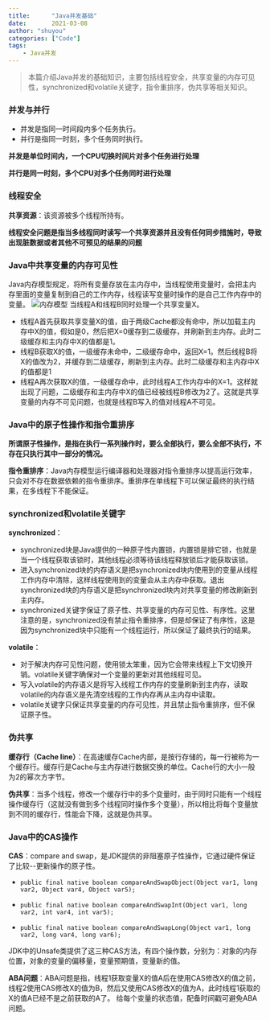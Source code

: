 ```yaml
---
title:      "Java并发基础"
date:       2021-03-08
author: "shuyou"
categories: ["Code"]
tags:
    - Java并发
---
```

>本篇介绍Java并发的基础知识，主要包括线程安全，共享变量的内存可见性，synchronized和volatile关键字，指令重排序，伪共享等相关知识。

### 并发与并行

 - 并发是指同一时间段内多个任务执行。
 - 并行是指同一时刻，多个任务同时执行。
   

**并发是单位时间内，一个CPU切换时间片对多个任务进行处理**

**并行是同一时刻，多个CPU对多个任务同时进行处理**

### 线程安全
**共享资源**：该资源被多个线程所持有。

**线程安全问题是指当多线程同时读写一个共享资源并且没有任何同步措施时，导致出现脏数据或者其他不可预见的结果的问题**

### Java中共享变量的内存可见性
Java内存模型规定，将所有变量存放在主内存中，当线程使用变量时，会把主内存里面的变量复制到自己的工作内存，线程读写变量时操作的是自己工作内存中的变量。
![内存模型](https://img-blog.csdnimg.cn/20210305182228132.png?x-oss-process=image/watermark,type_ZmFuZ3poZW5naGVpdGk,shadow_10,text_aHR0cHM6Ly9ibG9nLmNzZG4ubmV0L0NhcnJvdFpzeQ==,size_16,color_FFFFFF,t_70)
当线程A和线程B同时处理一个共享变量X。

 - 线程A首先获取共享变量X的值，由于两级Cache都没有命中，所以加载主内存中X的值，假如是0，然后把X=0缓存到二级缓存，并刷新到主内存。此时二级缓存和主内存中X的值都是1。
 - 线程B获取X的值，一级缓存未命中，二级缓存命中，返回X=1。然后线程B将X的值改为2，并缓存到二级缓存，刷新到主内存。此时二级缓存和主内存中X的值都是1
 - 线程A再次获取X的值，一级缓存命中，此时线程A工作内存中的X=1。这样就出现了问题，二级缓存和主内存中X的值已经被线程B修改为2了。这就是共享变量的内存不可见问题，也就是线程B写入的值对线程A不可见。

### Java中的原子性操作和指令重排序
**所谓原子性操作，是指在执行一系列操作时，要么全部执行，要么全部不执行，不存在只执行其中一部分的情况。**

**指令重排序**：Java内存模型运行编译器和处理器对指令重排序以提高运行效率，只会对不存在数据依赖的指令重排序。重排序在单线程下可以保证最终的执行结果，在多线程下不能保证。


### synchronized和volatile关键字
**synchronized**：

 - synchronized块是Java提供的一种原子性内置锁，内置锁是排它锁，也就是当一个线程获取该锁时，其他线程必须等待该线程释放锁后才能获取该锁。
 - 进入synchronized块的内存语义是把synchronized块内使用到的变量从线程工作内存中清除，这样线程使用到的变量会从主内存中获取。退出synchronized块的内存语义是把synchronized块内对共享变量的修改刷新到主内存。
 - synchronized关键字保证了原子性、共享变量的内存可见性、有序性。这里注意的是，synchronized没有禁止指令重排序，但是却保证了有序性，这是因为synchronized块中只能有一个线程运行，所以保证了最终执行的结果。

**volatile**：

 - 对于解决内存可见性问题，使用锁太笨重，因为它会带来线程上下文切换开销。volatile关键字确保对一个变量的更新对其他线程可见。
 - 写入volatile的内存语义是将写入线程工作内存的变量刷新到主内存，读取volatile的内存语义是先清空线程的工作内存再从主内存中读取。
 - volatile关键字只保证共享变量的内存可见性，并且禁止指令重排序，但不保证原子性。
 
 
### 伪共享
**缓存行（Cache line）**：在高速缓存Cache内部，是按行存储的，每一行被称为一个缓存行。缓存行是Cache与主内存进行数据交换的单位。Cache行的大小一般为2的幂次方字节。

**伪共享**：当多个线程，修改一个缓存行中的多个变量时，由于同时只能有一个线程操作缓存行（这就没有做到多个线程同时操作多个变量），所以相比将每个变量放到不同的缓存行，性能会下降，这就是伪共享。

### Java中的CAS操作

**CAS**：compare and swap，是JDK提供的非阻塞原子性操作，它通过硬件保证了比较--更新操作的原子性。

 -     public final native boolean compareAndSwapObject(Object var1, long var2, Object var4, Object var5);
 -     public final native boolean compareAndSwapInt(Object var1, long var2, int var4, int var5);
 -     public final native boolean compareAndSwapLong(Object var1, long var2, long var4, long var6);

JDK中的Unsafe类提供了这三种CAS方法，有四个操作数，分别为：对象的内存位置，对象的变量的偏移量，变量预期值，变量新的值。

**ABA问题**：ABA问题是指，线程1获取变量X的值A后在使用CAS修改X的值之前，线程2使用CAS修改X的值为B，然后又使用CAS修改X的值为A，此时线程1获取的X的值A已经不是之前获取的A了。
给每个变量的状态值，配备时间戳可避免ABA问题。

